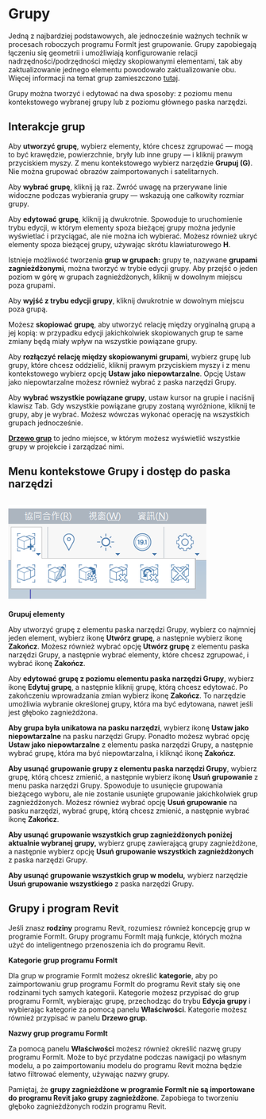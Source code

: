 # Grupy

Jedną z najbardziej podstawowych, ale jednocześnie ważnych technik w procesach roboczych programu FormIt jest grupowanie. Grupy zapobiegają łączeniu się geometrii i umożliwiają konfigurowanie relacji nadrzędności/podrzędności między skopiowanymi elementami, tak aby zaktualizowanie jednego elementu powodowało zaktualizowanie obu. Więcej informacji na temat grup zamieszczono [tutaj](../formit-primer/part-i/grouping-objects.md).

Grupy można tworzyć i edytować na dwa sposoby: z poziomu menu kontekstowego wybranej grupy lub z poziomu głównego paska narzędzi.

## Interakcje grup

Aby **utworzyć grupę**, wybierz elementy, które chcesz zgrupować — mogą to być krawędzie, powierzchnie, bryły lub inne grupy — i kliknij prawym przyciskiem myszy. Z menu kontekstowego wybierz narzędzie **Grupuj (G)**. Nie można grupować obrazów zaimportowanych i satelitarnych.

Aby **wybrać grupę**, kliknij ją raz. Zwróć uwagę na przerywane linie widoczne podczas wybierania grupy — wskazują one całkowity rozmiar grupy.

Aby **edytować grupę**, kliknij ją dwukrotnie. Spowoduje to uruchomienie trybu edycji, w którym elementy spoza bieżącej grupy można jedynie wyświetlać i przyciągać, ale nie można ich wybierać. Możesz również ukryć elementy spoza bieżącej grupy, używając skrótu klawiaturowego **H**.

Istnieje możliwość tworzenia **grup w grupach:** grupy te, nazywane **grupami zagnieżdżonymi**, można tworzyć w trybie edycji grupy. Aby przejść o jeden poziom w górę w grupach zagnieżdżonych, kliknij w dowolnym miejscu poza grupami.

Aby **wyjść z trybu edycji grupy**, kliknij dwukrotnie w dowolnym miejscu poza grupą.

Możesz **skopiować grupę**, aby utworzyć relację między oryginalną grupą a jej kopią: w przypadku edycji jakichkolwiek skopiowanych grup te same zmiany będą miały wpływ na wszystkie powiązane grupy.

Aby **rozłączyć relację między skopiowanymi grupami**, wybierz grupę lub grupy, które chcesz oddzielić, kliknij prawym przyciskiem myszy i z menu kontekstowego wybierz opcję **Ustaw jako niepowtarzalne**. Opcję Ustaw jako niepowtarzalne możesz również wybrać z paska narzędzi Grupy.

Aby **wybrać wszystkie powiązane grupy**, ustaw kursor na grupie i naciśnij klawisz Tab. Gdy wszystkie powiązane grupy zostaną wyróżnione, kliknij te grupy, aby je wybrać. Możesz wówczas wykonać operację na wszystkich grupach jednocześnie.

[**Drzewo grup**](groups-tree.md) to jedno miejsce, w którym możesz wyświetlić wszystkie grupy w projekcie i zarządzać nimi.

## Menu kontekstowe Grupy i dostęp do paska narzędzi

## ![](../.gitbook/assets/grouptoolbar.png)

**Grupuj elementy**

Aby utworzyć grupę z elementu paska narzędzi Grupy, wybierz co najmniej jeden element, wybierz ikonę **Utwórz grupę**, a następnie wybierz ikonę **Zakończ**. Możesz również wybrać opcję **Utwórz grupę** z elementu paska narzędzi Grupy, a następnie wybrać elementy, które chcesz zgrupować, i wybrać ikonę **Zakończ**.

Aby **edytować grupę z poziomu elementu paska narzędzi Grupy**, wybierz ikonę **Edytuj grupę**, a następnie kliknij grupę, którą chcesz edytować. Po zakończeniu wprowadzania zmian wybierz ikonę **Zakończ**. To narzędzie umożliwia wybranie określonej grupy, która ma być edytowana, nawet jeśli jest głęboko zagnieżdżona.

**Aby grupa była unikatowa na pasku narzędzi**, wybierz ikonę **Ustaw jako niepowtarzalne** na pasku narzędzi Grupy. Ponadto możesz wybrać opcję **Ustaw jako niepowtarzalne** z elementu paska narzędzi Grupy, a następnie wybrać grupę, która ma być niepowtarzalna, i kliknąć ikonę **Zakończ**.

**Aby usunąć grupowanie grupy z elementu paska narzędzi Grupy**, wybierz grupę, którą chcesz zmienić, a następnie wybierz ikonę **Usuń grupowanie** z menu paska narzędzi Grupy. Spowoduje to usunięcie grupowania bieżącego wyboru, ale nie zostanie usunięte grupowanie jakichkolwiek grup zagnieżdżonych. Możesz również wybrać opcję **Usuń grupowanie** na pasku narzędzi, wybrać grupę, którą chcesz zmienić, a następnie wybrać ikonę **Zakończ**.

**Aby usunąć grupowanie wszystkich grup zagnieżdżonych poniżej aktualnie wybranej grupy,** wybierz grupę zawierającą grupy zagnieżdżone, a następnie wybierz opcję **Usuń grupowanie wszystkich zagnieżdżonych** z paska narzędzi Grupy.

**Aby usunąć grupowanie wszystkich grup w modelu,** wybierz narzędzie **Usuń grupowanie wszystkiego** z paska narzędzi Grupy.

## Grupy i program Revit

Jeśli znasz **rodziny** programu Revit, rozumiesz również koncepcję grup w programie FormIt. Grupy programu FormIt mają funkcje, których można użyć do inteligentnego przenoszenia ich do programu Revit.

**Kategorie grup programu FormIt**

Dla grup w programie FormIt możesz określić **kategorie**, aby po zaimportowaniu grup programu FormIt do programu Revit stały się one rodzinami tych samych kategorii. Kategorie możesz przypisać do grup programu FormIt, wybierając grupę, przechodząc do trybu **Edycja grupy** i wybierając kategorie za pomocą panelu **Właściwości**. Kategorie możesz również przypisać w panelu **Drzewo grup**.

**Nazwy grup programu FormIt**

Za pomocą panelu **Właściwości** możesz również określić nazwę grupy programu FormIt. Może to być przydatne podczas nawigacji po własnym modelu, a po zaimportowaniu modelu do programu Revit można będzie łatwo filtrować elementy, używając nazwy grupy.

Pamiętaj, że **grupy zagnieżdżone w programie FormIt nie są importowane do programu Revit jako grupy zagnieżdżone**. Zapobiega to tworzeniu głęboko zagnieżdżonych rodzin programu Revit.
